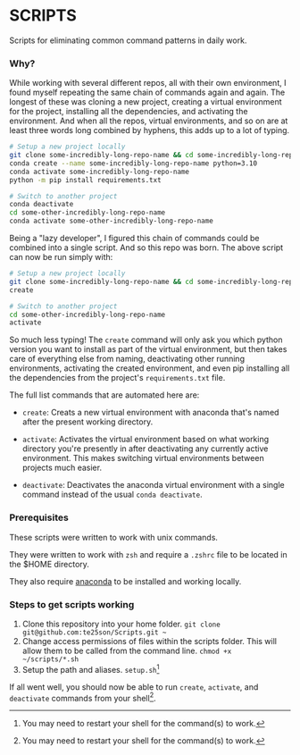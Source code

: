 # SCRIPTS

Scripts for eliminating common command patterns in daily work.


### Why?

While working with several different repos, all with their own environment, I found myself repeating the same chain of commands again and again. The longest of these was cloning a new project, creating a virtual environment for the project, installing all the dependencies, and activating the environment. And when all the repos, virtual environments, and so on are at least three words long combined by hyphens, this adds up to a lot of typing.

```bash
# Setup a new project locally
git clone some-incredibly-long-repo-name && cd some-incredibly-long-repo-name
conda create --name some-incredibly-long-repo-name python=3.10
conda activate some-incredibly-long-repo-name
python -m pip install requirements.txt

# Switch to another project
conda deactivate
cd some-other-incredibly-long-repo-name
conda activate some-other-incredibly-long-repo-name
```

Being a "lazy developer", I figured this chain of commands could be combined into a single script. And so this repo was born. The above script can now be run simply with:

```bash
# Setup a new project locally
git clone some-incredibly-long-repo-name && cd some-incredibly-long-repo-name
create

# Switch to another project
cd some-other-incredibly-long-repo-name
activate
```

So much less typing! The `create` command will only ask you which python version you want to install as part of the virtual environment, but then takes care of everything else from naming, deactivating other running environments, activating the created environment, and even pip installing all the dependencies from the project's `requirements.txt` file.

The full list commands that are automated here are:

- `create`: Creats a new virtual environment with anaconda that's named after the present working directory.

- `activate`: Activates the virtual environment based on what working directory you're presently in after deactivating any currently active environment. This makes switching virtual environments between projects much easier.

- `deactivate`: Deactivates the anaconda virtual environment with a single command instead of the usual `conda deactivate`.


### Prerequisites

These scripts were written to work with unix commands.

They were written to work with `zsh` and require a `.zshrc` file to be located in the $HOME directory.

They also require [anaconda](https://www.anaconda.com/products/distribution) to be installed and working locally.


### Steps to get scripts working

1. Clone this repository into your home folder. `git clone git@github.com:te25son/Scripts.git ~`
2. Change access permissions of files within the scripts folder. This will allow them to be called from the command line. `chmod +x ~/scripts/*.sh`
3. Setup the path and aliases. `setup.sh`[^1]

If all went well, you should now be able to run `create`, `activate`, and `deactivate` commands from your shell[^1]. 

[^1]: You may need to restart your shell for the command(s) to work.
